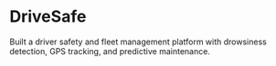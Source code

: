 # DriveSafe
Built a driver safety and fleet management platform with drowsiness detection, GPS tracking, and predictive maintenance.
